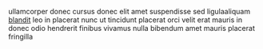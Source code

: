ullamcorper donec cursus donec elit amet suspendisse sed ligulaaliquam
[blandit](generated_webpages/sit3.md) leo in placerat nunc ut tincidunt
placerat orci velit erat mauris in donec odio hendrerit finibus vivamus nulla
bibendum amet mauris placerat fringilla